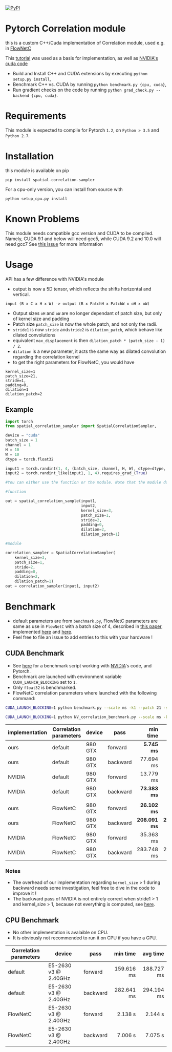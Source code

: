 [![PyPI](https://img.shields.io/pypi/v/spatial-correlation-sampler.svg)](https://pypi.org/project/spatial-correlation-sampler/)


# Pytorch Correlation module

this is a custom C++/Cuda implementation of Correlation module, used e.g. in [FlowNetC](https://arxiv.org/abs/1504.06852)

This [tutorial](http://pytorch.org/tutorials/advanced/cpp_extension.html) was used as a basis for implementation, as well as
[NVIDIA's cuda code](https://github.com/NVIDIA/flownet2-pytorch/tree/master/networks/correlation_package)

- Build and Install C++ and CUDA extensions by executing `python setup.py install`,
- Benchmark C++ vs. CUDA by running `python benchmark.py {cpu, cuda}`,
- Run gradient checks on the code by running `python grad_check.py --backend {cpu, cuda}`.

# Requirements

This module is expected to compile for Pytorch `1.2`, on `Python > 3.5` and `Python 2.7`.

# Installation

this module is available on pip

`pip install spatial-correlation-sampler`

For a cpu-only version, you can install from source with

`python setup_cpu.py install`

# Known Problems

This module needs compatible gcc version and CUDA to be compiled.
Namely, CUDA 9.1 and below will need gcc5, while CUDA 9.2 and 10.0 will need gcc7
See [this issue](https://github.com/ClementPinard/Pytorch-Correlation-extension/issues/1) for more information

# Usage

API has a few difference with NVIDIA's module
 * output is now a 5D tensor, which reflects the shifts horizontal and vertical.
 ```
input (B x C x H x W) -> output (B x PatchH x PatchW x oH x oW)
 ```
 * Output sizes `oH` and `oW` are no longer dependant of patch size, but only of kernel size and padding
 * Patch size `patch_size` is now the whole patch, and not only the radii.
 * `stride1` is now `stride` and`stride2` is `dilation_patch`, which behave like dilated convolutions
 * equivalent `max_displacement` is then `dilation_patch * (patch_size - 1) / 2`.
 * `dilation` is a new parameter, it acts the same way as dilated convolution regarding the correlation kernel
 * to get the right parameters for FlowNetC, you would have
 ```
kernel_size=1
patch_size=21,
stride=1,
padding=0,
dilation=1
dilation_patch=2
 ```


## Example
```python
import torch
from spatial_correlation_sampler import SpatialCorrelationSampler, 

device = "cuda"
batch_size = 1
channel = 1
H = 10
W = 10
dtype = torch.float32

input1 = torch.randint(1, 4, (batch_size, channel, H, W), dtype=dtype, device=device, requires_grad=True)
input2 = torch.randint_like(input1, 1, 4).requires_grad_(True)

#You can either use the function or the module. Note that the module doesn't contain any parameter tensor.

#function

out = spatial_correlation_sample(input1,
	                             input2,
                                 kernel_size=3,
                                 patch_size=1,
                                 stride=2,
                                 padding=0,
                                 dilation=2,
                                 dilation_patch=1)

#module

correlation_sampler = SpatialCorrelationSampler(
    kernel_size=3,
    patch_size=1,
    stride=2,
    padding=0,
    dilation=2,
    dilation_patch=1)
out = correlation_sampler(input1, input2)

```

# Benchmark

 * default parameters are from `benchmark.py`, FlowNetC parameters are same as use in `FlowNetC` with a batch size of 4, described in [this paper](https://arxiv.org/abs/1504.06852), implemented [here](https://github.com/lmb-freiburg/flownet2) and [here](https://github.com/NVIDIA/flownet2-pytorch/blob/master/networks/FlowNetC.py).
 * Feel free to file an issue to add entries to this with your hardware !

## CUDA Benchmark

 * See [here](https://gist.github.com/ClementPinard/270e910147119831014932f67fb1b5ea) for a benchmark script working with [NVIDIA](https://github.com/NVIDIA/flownet2-pytorch/tree/master/networks/correlation_package)'s code, and Pytorch.
 * Benchmark are launched with environment variable `CUDA_LAUNCH_BLOCKING` set to `1`.
 * Only `float32` is benchmarked.
 * FlowNetC correlation parameters where launched with the following command:
 
 ```bash
 CUDA_LAUNCH_BLOCKING=1 python benchmark.py --scale ms -k1 --patch 21 -s1 -p0 --patch_dilation 2 -b4 --height 48 --width 64 -c256 cuda -d float
 
 CUDA_LAUNCH_BLOCKING=1 python NV_correlation_benchmark.py --scale ms -k1 --patch 21 -s1 -p0 --patch_dilation 2 -b4 --height 48 --width 64 -c256
 ```

 | implementation | Correlation parameters |  device |     pass |      min time |      avg time |
 | -------------- | ---------------------- | ------- | -------- | ------------: | ------------: |
 |           ours |                default | 980 GTX |  forward |  **5.745 ms** |  **5.851 ms** |
 |           ours |                default | 980 GTX | backward |     77.694 ms |     77.957 ms |
 |         NVIDIA |                default | 980 GTX |  forward |     13.779 ms |     13.853 ms |
 |         NVIDIA |                default | 980 GTX | backward | **73.383 ms** | **73.708 ms** |
 |                |                        |         |          |               |               |
 |           ours |               FlowNetC | 980 GTX |  forward |  **26.102 ms** |  **26.179 ms** |
 |           ours |               FlowNetC | 980 GTX | backward | **208.091 ms** | **208.510 ms** |
 |         NVIDIA |               FlowNetC | 980 GTX |  forward |      35.363 ms |      35.550 ms |
 |         NVIDIA |               FlowNetC | 980 GTX | backward |     283.748 ms |     284.346 ms |
 
### Notes
 * The overhead of our implementation regarding `kernel_size` > 1 during backward needs some investigation, feel free to
 dive in the code to improve it !
 * The backward pass of NVIDIA is not entirely correct when stride1 > 1 and kernel_size > 1, because not everything
 is computed, see [here](https://github.com/NVIDIA/flownet2-pytorch/blob/master/networks/correlation_package/src/correlation_cuda_kernel.cu#L120).

## CPU Benchmark

  * No other implementation is avalaible on CPU.
  * It is obviously not recommended to run it on CPU if you have a GPU.

 | Correlation parameters |               device |     pass |    min time |    avg time |
 | ---------------------- | -------------------- | -------- | ----------: | ----------: |
 |                default | E5-2630 v3 @ 2.40GHz |  forward |  159.616 ms |  188.727 ms |
 |                default | E5-2630 v3 @ 2.40GHz | backward |  282.641 ms |  294.194 ms |
 |               FlowNetC | E5-2630 v3 @ 2.40GHz |  forward |  2.138 s |  2.144 s |
 |               FlowNetC | E5-2630 v3 @ 2.40GHz | backward | 7.006 s | 7.075 s |